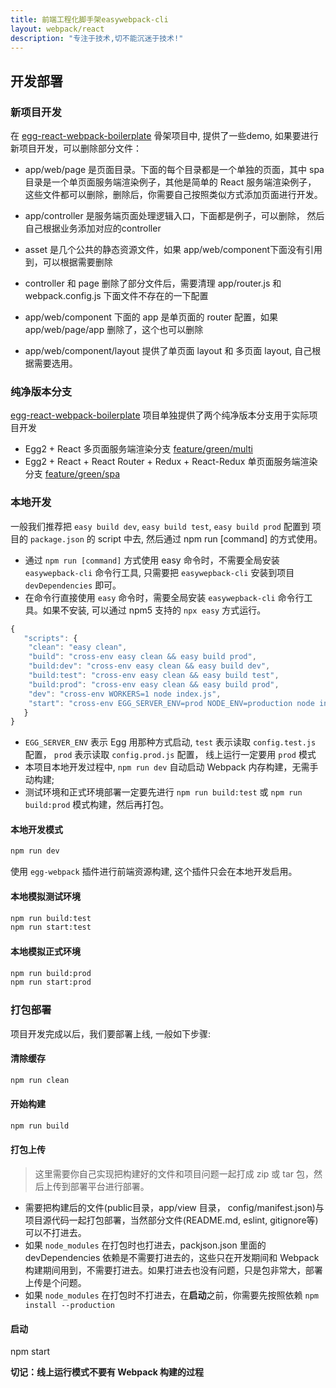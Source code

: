 ```yaml
---
title: 前端工程化脚手架easywebpack-cli
layout: webpack/react
description: "专注于技术,切不能沉迷于技术!"
---
```


## 开发部署

### 新项目开发

在 [egg-react-webpack-boilerplate](https://github.com/hubcarl/egg-react-webpack-boilerplate) 骨架项目中, 提供了一些demo, 如果要进行新项目开发，可以删除部分文件：

- app/web/page 是页面目录。下面的每个目录都是一个单独的页面，其中 spa 目录是一个单页面服务端渲染例子，其他是简单的 React 服务端渲染例子， 这些文件都可以删除，删除后，你需要自己按照类似方式添加页面进行开发。 

- app/controller 是服务端页面处理逻辑入口，下面都是例子，可以删除， 然后自己根据业务添加对应的controller

- asset 是几个公共的静态资源文件，如果 app/web/component下面没有引用到，可以根据需要删除

- controller 和 page 删除了部分文件后，需要清理 app/router.js 和 webpack.config.js 下面文件不存在的一下配置

- app/web/component 下面的 app 是单页面的 router 配置，如果 app/web/page/app  删除了，这个也可以删除

- app/web/component/layout 提供了单页面 layout 和 多页面 layout, 自己根据需要选用。

### 纯净版本分支

[egg-react-webpack-boilerplate](https://github.com/hubcarl/egg-react-webpack-boilerplate) 项目单独提供了两个纯净版本分支用于实际项目开发

- Egg2 + React 多页面服务端渲染分支 [feature/green/multi](https://github.com/hubcarl/egg-react-webpack-boilerplate/tree/feature/green/multi)
- Egg2 + React + React Router + Redux + React-Redux 单页面服务端渲染分支 [feature/green/spa](https://github.com/hubcarl/egg-react-webpack-boilerplate/tree/feature/green/spa)

### 本地开发

一般我们推荐把 `easy build dev`, `easy build test`, `easy build prod` 配置到 项目的 `package.json` 的 script 中去, 然后通过 npm run [command] 的方式使用。

- 通过 `npm run [command]` 方式使用 easy 命令时，不需要全局安装 `easywepback-cli` 命令行工具, 只需要把 `easywepback-cli` 安装到项目 `devDependencies` 即可。
- 在命令行直接使用 `easy` 命令时，需要全局安装 `easywepback-cli` 命令行工具。如果不安装, 可以通过 npm5 支持的 `npx easy` 方式运行。

```js
{
   "scripts": {
    "clean": "easy clean",
    "build": "cross-env easy clean && easy build prod",
    "build:dev": "cross-env easy clean && easy build dev",
    "build:test": "cross-env easy clean && easy build test",
    "build:prod": "cross-env easy clean && easy build prod",
    "dev": "cross-env WORKERS=1 node index.js",
    "start": "cross-env EGG_SERVER_ENV=prod NODE_ENV=production node index.js",
   }
}
```

- `EGG_SERVER_ENV` 表示 Egg 用那种方式启动, `test` 表示读取 `config.test.js` 配置， `prod` 表示读取 `config.prod.js` 配置， 线上运行一定要用 `prod` 模式
- 本项目本地开发过程中, `npm run dev`  自动启动 Webpack 内存构建，无需手动构建; 
- 测试环境和正式环境部署一定要先进行 `npm run build:test` 或 `npm run build:prod` 模式构建，然后再打包。

#### 本地开发模式

```bash
npm run dev 
```

使用 `egg-webpack` 插件进行前端资源构建, 这个插件只会在本地开发启用。


#### 本地模拟测试环境

```bash
npm run build:test
npm run start:test
```

#### 本地模拟正式环境

```bash
npm run build:prod
npm run start:prod
```


### 打包部署

项目开发完成以后，我们要部署上线, 一般如下步骤:

#### 清除缓存

```bash
npm run clean
```

#### 开始构建

```bash
npm run build
```

#### 打包上传

>这里需要你自己实现把构建好的文件和项目问题一起打成 zip 或 tar 包，然后上传到部署平台进行部署。

- 需要把构建后的文件(public目录，app/view 目录， config/manifest.json)与项目源代码一起打包部署，当然部分文件(README.md, eslint, gitignore等)可以不打进去。
- 如果 `node_modules` 在打包时也打进去，packjson.json 里面的 devDependencies 依赖是不需要打进去的，这些只在开发期间和 Webpack 构建期间用到，不需要打进去。如果打进去也没有问题，只是包非常大，部署上传是个问题。
- 如果 `node_modules` 在打包时不打进去，在**启动**之前，你需要先按照依赖 `npm install --production`

#### 启动

npm start

**切记：线上运行模式不要有 Webpack 构建的过程**